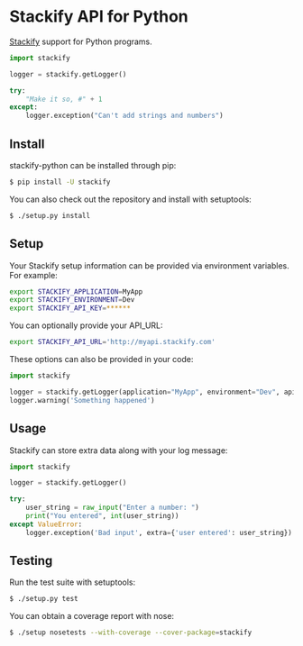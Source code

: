 Stackify API for Python
=======

[Stackify](https://stackify.com) support for Python programs.

```python
import stackify

logger = stackify.getLogger()

try:
    "Make it so, #" + 1
except:
    logger.exception("Can't add strings and numbers")
```

## Install
stackify-python can be installed through pip:
```bash
$ pip install -U stackify
```

You can also check out the repository and install with setuptools:
```bash
$ ./setup.py install
```

## Setup
Your Stackify setup information can be provided via environment variables. For example:
```bash
export STACKIFY_APPLICATION=MyApp
export STACKIFY_ENVIRONMENT=Dev
export STACKIFY_API_KEY=******
```

You can optionally provide your API_URL:
```bash
export STACKIFY_API_URL='http://myapi.stackify.com'
```

These options can also be provided in your code:
```python
import stackify

logger = stackify.getLogger(application="MyApp", environment="Dev", api_key=******)
logger.warning('Something happened')
```

## Usage

Stackify can store extra data along with your log message:
```python
import stackify

logger = stackify.getLogger()

try:
    user_string = raw_input("Enter a number: ")
    print("You entered", int(user_string))
except ValueError:
    logger.exception('Bad input', extra={'user entered': user_string})
```

## Testing
Run the test suite with setuptools:
```bash
$ ./setup.py test
```

You can obtain a coverage report with nose:
```bash
$ ./setup nosetests --with-coverage --cover-package=stackify
```


